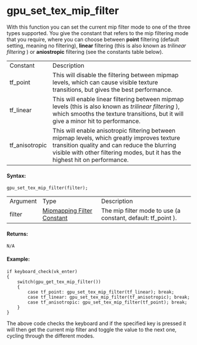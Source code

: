 # gpu_set_tex_mip_filter

With this function you can set the current mip filter mode to one of the
three types supported. You give the constant that refers to the mip
filtering mode that you require, where you can choose between **point**
filtering (default setting, meaning no filtering), **linear** filtering
(this is also known as *trilinear filtering* ) or **aniostropic**
filtering (see the constants table below).

|                  |                                                                                                                                                                                                                            |
|------------------|----------------------------------------------------------------------------------------------------------------------------------------------------------------------------------------------------------------------------|
| Constant         | Description                                                                                                                                                                                                                |
|  tf_point        | This will disable the filtering between mipmap levels, which can cause visible texture transitions, but gives the best performance.                                                                                        |
|  tf_linear       | This will enable linear filtering between mipmap levels (this is also known as *trilinear filtering* ), which smooths the texture transitions, but it will give a minor hit to performance.                                |
|  tf_anisotropic  | This will enable anisotropic filtering between mipmap levels, which greatly improves texture transition quality and can reduce the blurring visible with other filtering modes, but it has the highest hit on performance. |

#### Syntax:

``` gml
gpu_set_tex_mip_filter(filter);
```

|          |                                                                                                                               |                                                                |
|----------|-------------------------------------------------------------------------------------------------------------------------------|----------------------------------------------------------------|
| Argument | Type                                                                                                                          | Description                                                    |
| filter   |  [Mipmapping Filter Constant](../../../../../GameMaker_Language/GML_Reference/Drawing/Mipmapping/gpu_set_tex_mip_filter)  | The mip filter mode to use (a constant, default: tf_point ).   |

#### Returns:

``` gml
N/A
```

#### Example:

``` gml
if keyboard_check(vk_enter)
{
    switch(gpu_get_tex_mip_filter())
    {
        case tf_point: gpu_set_tex_mip_filter(tf_linear); break;
        case tf_linear: gpu_set_tex_mip_filter(tf_anisotropic); break;
        case tf_anisotropic: gpu_set_tex_mip_filter(tf_point); break;
    }
}
```

The above code checks the keyboard and if the specified key is pressed
it will then get the current mip filter and toggle the value to the next
one, cycling through the different modes.
